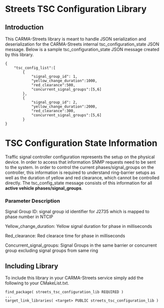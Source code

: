 # Streets TSC Configuration Library

## Introduction
This CARMA-Streets library is meant to handle JSON serialization and deserialization for the CARMA-Streets internal tsc_configuration_state JSON message. Below is a sample tsc_configuration_state JSON message created by this library.
```
{
    "tsc_config_list":[
        {
            "signal_group_id": 1, 
            "yellow_change_duration":1000,
            "red_clearance":500,
            "concurrent_signal_groups":[5,6]
        },
        {
            "signal_group_id": 2,
            "yellow_change_duration":2000,
            "red_clearance":300,
            "concurrent_signal_groups":[5,6]
        }
}
```

# TSC Configuration State Information
Traffic signal controller configuration represents the setup on the physical device. In order to access that information SNMP requests need to be sent to the system. In order to control the current phases/signal_groups on the controller, this information is required to understand ring-barrier setups 
as well as the duration of yellow and red clearance, which cannot be controlled directly.
The tsc_config_state message consists of this information for all **active vehicle phases/signal_groups**.

### Parameter Description

Signal Group ID: signal group id identifier for J2735 which is mapped to phase number in NTCIP

Yellow_change_duration: Yellow signal duration for phase in milliseconds

Red_clearance: Red clearace time for phase in milliseconds

Concurrent_signal_groups: Signal Groups in the same barrier or concurrent group excluding signal groups from same ring


## Including Library
To include this library in your CARMA-Streets service simply add the following to your CMakeList.txt.
```
find_package( streets_tsc_configuration_lib REQUIRED )
...
target_link_libraries( <target> PUBLIC streets_tsc_configuration_lib )
